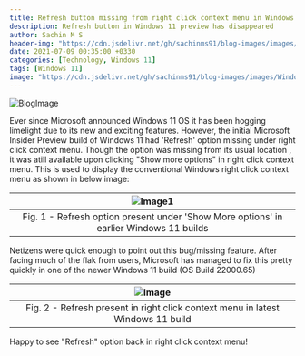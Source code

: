```yaml
---
title: Refresh button missing from right click context menu in Windows 11
description: Refresh button in Windows 11 preview has disappeared
author: Sachin M S
header-img: "https://cdn.jsdelivr.net/gh/sachinms91/blog-images/images/Windows11/Windows11.jpg"
date: 2021-07-09 00:35:00 +0330
categories: [Technology, Windows 11]
tags: [Windows 11]
image: "https://cdn.jsdelivr.net/gh/sachinms91/blog-images/images/Windows11/Windows11.jpg"
---
```


 ![BlogImage](https://cdn.jsdelivr.net/gh/sachinms91/blog-images/images/Windows11/Windows11.jpg)

Ever since  Microsoft announced  Windows 11 OS it has been hogging limelight due to its new and exciting features. However, the initial Microsoft Insider Preview build of Windows 11 had 'Refresh' option missing under right click context menu. Though the option was missing from its usual location , it was atill available upon clicking "Show more options" in right click context menu. This is used to display the conventional Windows right click context menu as shown in below image:

|![Image1](https://cdn.jsdelivr.net/gh/sachinms91/blog-images/images/Windows11/Windows11-OldRefresh.png)|
|:--:|
| Fig. 1 -  Refresh option present under 'Show More options' in earlier Windows 11 builds|

Netizens were quick enough to point out this bug/missing feature. After facing much of the flak from users, Microsoft has managed to fix this pretty quickly in one of the newer Windows 11 build (OS Build 22000.65)

|![Image](https://cdn.jsdelivr.net/gh/sachinms91/blog-images/images/Windows11/Windows11-Refresh.png)|
|:--:|
| Fig. 2 - Refresh present in right click context menu in latest Windows 11 build |

Happy to see "Refresh" option back in right click context menu! 
